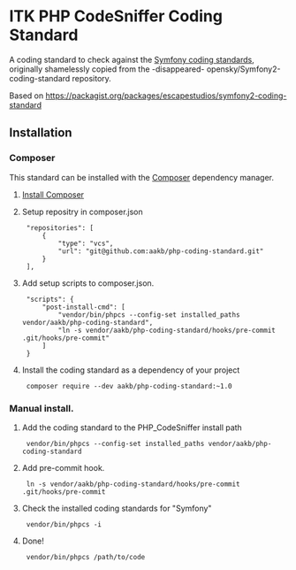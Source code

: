 # ITK PHP CodeSniffer Coding Standard

A coding standard to check against the [Symfony coding standards](http://symfony.com/doc/current/contributing/code/standards.html), originally shamelessly copied from the -disappeared- opensky/Symfony2-coding-standard repository.

Based on https://packagist.org/packages/escapestudios/symfony2-coding-standard

## Installation

### Composer

This standard can be installed with the [Composer](https://getcomposer.org/) dependency manager.

1. [Install Composer](https://getcomposer.org/doc/00-intro.md)

2. Setup repositry in composer.json

        "repositories": [
            {
                "type": "vcs",
                "url": "git@github.com:aakb/php-coding-standard.git"
            }
        ],

4. Add setup scripts to composer.json.

        "scripts": {
            "post-install-cmd": [
                "vendor/bin/phpcs --config-set installed_paths vendor/aakb/php-coding-standard",
                "ln -s vendor/aakb/php-coding-standard/hooks/pre-commit .git/hooks/pre-commit"
            ]
        }

3. Install the coding standard as a dependency of your project

        composer require --dev aakb/php-coding-standard:~1.0

### Manual install.

1. Add the coding standard to the PHP_CodeSniffer install path

        vendor/bin/phpcs --config-set installed_paths vendor/aakb/php-coding-standard

2. Add pre-commit hook.

        ln -s vendor/aakb/php-coding-standard/hooks/pre-commit .git/hooks/pre-commit

2. Check the installed coding standards for "Symfony"

        vendor/bin/phpcs -i

3. Done!

        vendor/bin/phpcs /path/to/code

